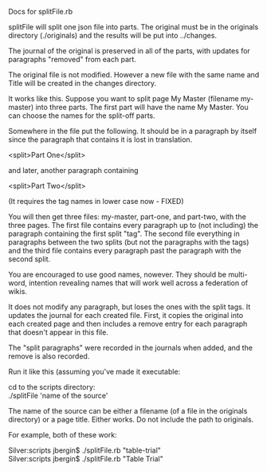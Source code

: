 <body><html>

<p>Docs for splitFile.rb</p>

<p>splitFile will split one json file into parts. The original must be in the originals directory (./originals) and the results will be put into ../changes.</p>

<p>The journal of the original is preserved in all of the parts, with updates for paragraphs "removed" from each part. </p>

<p>The original file is not modified. However a new file with the same name and Title will be created in the changes directory. </p>

<p>It works like this. Suppose you want to split page My Master (filename my-master) into three parts. The first part will have the name My Master. You can choose the names for the split-off parts. </p>

<p>Somewhere in the file put the following. It should be in a paragraph by itself since the paragraph that contains it is lost in translation. </p>

<p>&lt;split>Part One&lt;/split></p>

<p>and later, another paragraph containing</p>

<p>&lt;split>Part Two&lt;/split> </p>

<p>(It requires the tag names in lower case now - FIXED)</p>

<p>You will then get three files: my-master, part-one, and part-two, with the three pages. The first file contains every paragraph up to (not including) the paragraph containing the first split "tag". The second file everything in paragraphs between the two splits (but not the paragraphs with the tags) and the third file contains every paragraph past the paragraph with the second split.</p>

<p>You are encouraged to use good names, nowever. They should be multi-word, intention revealing names that will work well across a federation of wikis. 

<p>It does not modify any paragraph, but loses the ones with the split tags. It updates the journal for each created file. First, it copies the original into each created page and then includes a remove entry for each paragraph that doesn't appear in this file. </p>

<p>The "split paragraphs" were recorded in the journals when added, and the remove is also recorded.</p>

<p>Run it like this (assuming you've made it executable:</p>

<p>cd to the scripts directory:<br/>
./splitFile 'name of the source'</p>

<p>The name of the source can be either a filename (of a file in the originals directory) or a page title. Either works. Do not include the path to originals. </p>

<p>For example, both of these work:</p>

<p>Silver:scripts jbergin$ ./splitFile.rb "table-trial" <br/>
Silver:scripts jbergin$ ./splitFile.rb "Table Trial"</p>

</body></html>
